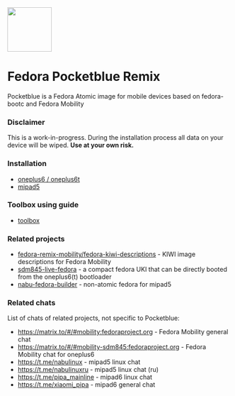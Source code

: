 <picture>
  <source media="(prefers-color-scheme: dark)" srcset="docs/icons/fedora_remix_dark.svg">
  <source media="(prefers-color-scheme: light)" srcset="docs/icons/fedora_remix_light.svg">
  <img src="assets/logo-light.svg" height="100">
</picture>

# Fedora Pocketblue Remix

Pocketblue is a Fedora Atomic image for mobile devices based on fedora-bootc and Fedora Mobility

### Disclaimer

This is a work-in-progress. During the installation process all data on your device will be wiped.
**Use at your own risk.**

### Installation

- [oneplus6 / oneplus6t](docs/oneplus6.md)
- [mipad5](docs/mipad5.md)

### Toolbox using guide

- [toolbox](docs/toolbox.md)

### Related projects

- [fedora-remix-mobility/fedora-kiwi-descriptions](https://github.com/fedora-remix-mobility/fedora-kiwi-descriptions) - KIWI image descriptions for Fedora Mobility
- [sdm845-live-fedora](https://github.com/samcday/sdm845-live-fedora) - a compact fedora UKI that can be directly booted from the oneplus6(t) bootloader
- [nabu-fedora-builder](https://github.com/nik012003/nabu-fedora-builder) - non-atomic fedora for mipad5

### Related chats

List of chats of related projects, not specific to Pocketblue:

- https://matrix.to/#/#mobility:fedoraproject.org - Fedora Mobility general chat
- https://matrix.to/#/#mobility-sdm845:fedoraproject.org - Fedora Mobility chat for oneplus6
- https://t.me/nabulinux - mipad5 linux chat
- https://t.me/nabulinuxru - mipad5 linux chat (ru)
- https://t.me/pipa_mainline - mipad6 linux chat
- https://t.me/xiaomi_pipa - mipad6 general chat


